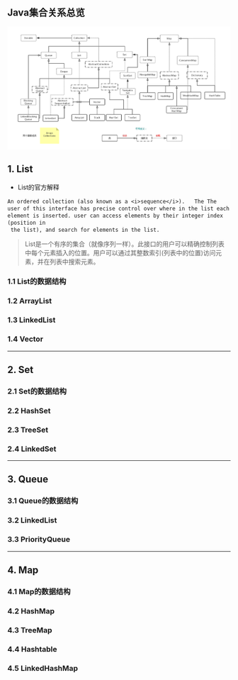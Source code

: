 ## Java集合关系总览

![Java集合关系总览](src/resources/Java集合框架.png)

## 1. List
- List的官方解释
    
```text
An ordered collection (also known as a <i>sequence</i>).   The The user of this interface has precise control over where in the list each element is inserted. user can access elements by their integer index (position in
 the list), and search for elements in the list.
```
> List是一个有序的集合（就像序列一样）。此接口的用户可以精确控制列表中每个元素插入的位置。用户可以通过其整数索引(列表中的位置)访问元素，并在列表中搜索元素。
### 1.1 List的数据结构
### 1.2 ArrayList
### 1.3 LinkedList
### 1.4 Vector

----

## 2. Set
### 2.1 Set的数据结构
### 2.2 HashSet
### 2.3 TreeSet
### 2.4 LinkedSet

----

## 3. Queue
### 3.1 Queue的数据结构
### 3.2 LinkedList
### 3.3 PriorityQueue

----

## 4. Map
### 4.1 Map的数据结构
### 4.2 HashMap
### 4.3 TreeMap
### 4.4 Hashtable
### 4.5 LinkedHashMap
